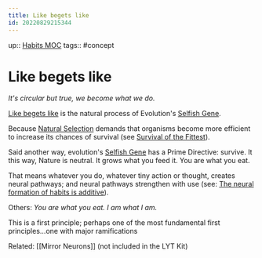 ```yaml
---
title: Like begets like
id: 20220829215344
---
```

up:: [Habits MOC]([[20220905183035]])
tags:: #concept

# Like begets like
*It's circular but true, we become what we do.*

[Like begets like]([[20220829215344]]) is the natural process of Evolution's [Selfish Gene]([[20220828211810]]). 

Because [Natural Selection]([[20220829215025]]) demands that organisms become more efficient to increase its chances of survival (see [Survival of the Fittest]([[20220829211504]])). 

Said another way, evolution's [Selfish Gene]([[20220828211810]]) has a Prime Directive: survive. It this way, Nature is neutral. It grows what you feed it. You are what you eat. 

That means whatever you do, whatever tiny action or thought, creates neural pathways; and neural pathways strengthen with use (see: [The neural formation of habits is additive]([[20220829183314]])).

Others: *You are what you eat. I am what I am.*

This is a first principle; perhaps one of the most fundamental first principles...one with major ramifications 

Related: [[Mirror Neurons]] (not included in the LYT Kit)

